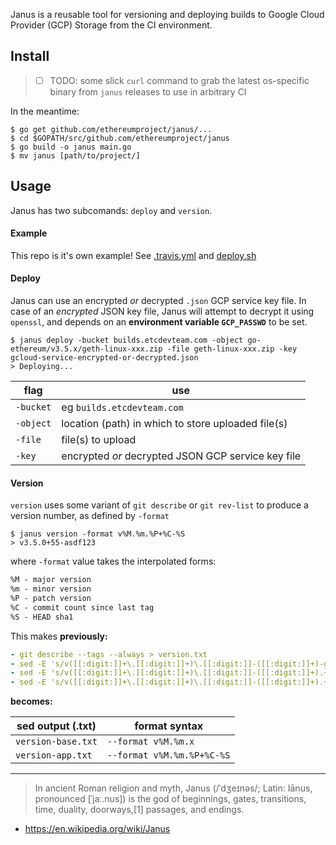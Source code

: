 Janus is a reusable tool for versioning and deploying builds to Google Cloud Provider (GCP) Storage from the CI
environment.

## Install
> - [ ] TODO: some slick `curl` command to grab the latest os-specific binary from `janus` releases to use in arbitrary CI

In the meantime:

```shell
$ go get github.com/ethereumproject/janus/...
$ cd $GOPATH/src/github.com/ethereumproject/janus
$ go build -o janus main.go
$ mv janus [path/to/project/]
```

## Usage
Janus has two subcomands: `deploy` and `version`.
#### Example
This repo is it's own example! See [.travis.yml](https://github.com/ethereumproject/janus/blob/master/.travis.yml) and [deploy.sh](https://github.com/ethereumproject/janus/blob/master/deploy.sh)


#### Deploy
Janus can use an encrypted _or_ decrypted `.json` GCP service key file. In case of an _encrypted_ JSON key file, Janus will attempt to decrypt it using `openssl`,
and depends on an __environment variable `GCP_PASSWD`__ to be set.


```shell
$ janus deploy -bucket builds.etcdevteam.com -object go-ethereum/v3.5.x/geth-linux-xxx.zip -file geth-linux-xxx.zip -key gcloud-service-encrypted-or-decrypted.json
> Deploying...
```

| flag | use |
| --- | --- |
| `-bucket` | eg `builds.etcdevteam.com`|
| `-object` | location (path) in which to store uploaded file(s) |
| `-file` | file(s) to upload |
| `-key` | encrypted _or_ decrypted JSON GCP service key file |



#### Version
`version` uses some variant of `git describe` or `git rev-list` to produce a
version number, as defined by `-format`
```shell
$ janus version -format v%M.%m.%P+%C-%S
> v3.5.0+55-asdf123
```

where `-format` value takes the interpolated forms:
```txt
%M - major version
%m - minor version
%P - patch version
%C - commit count since last tag
%S - HEAD sha1
```

This makes __previously:__
```yml
- git describe --tags --always > version.txt
- sed -E 's/v([[:digit:]]+\.[[:digit:]]+)\.[[:digit:]]-([[:digit:]]+)-g([a-f0-9]+)/v\1.\2+\3/' version.txt > version-app.txt
- sed -E 's/v([[:digit:]]+\.[[:digit:]]+)\.[[:digit:]]-([[:digit:]]+).+/v\1.\2/' version.txt > version-only.txt
- sed -E 's/v([[:digit:]]+\.[[:digit:]]+)\.[[:digit:]]-([[:digit:]]+).+/v\1.x/' version.txt > version-base.txt

```

__becomes:__

| sed output (.txt) | format syntax |
| --- | --- |
| `version-base.txt` | `--format v%M.%m.x` |
| `version-app.txt` | `--format v%M.%m.%P+%C-%S` |

----

> In ancient Roman religion and myth, Janus (/ˈdʒeɪnəs/; Latin: Iānus, pronounced [ˈjaː.nus]) is the god of beginnings, gates, transitions, time, duality, doorways,[1] passages, and endings.
- https://en.wikipedia.org/wiki/Janus
